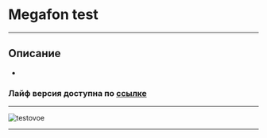 # Megafon test

***

## Описание

+

### Лайф версия доступна по [ссылке](https://topus009.github.io/megafon/)

***
![testovoe](https://topus009.github.io/ets/megafon.png)
***
